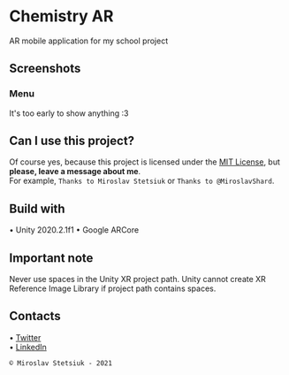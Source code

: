 # Chemistry AR
AR mobile application for my school project


## Screenshots
### Menu
It's too early to show anything :3


## Can I use this project?
Of course yes, because this project is licensed under the [MIT License](https://github.com/MiroslavShard/chemistry-ar/blob/main/LICENSE), but <b>please, leave a message about me</b>.<br>
For example, `Thanks to Miroslav Stetsiuk` or `Thanks to @MiroslavShard`.


## Build with
• Unity 2020.2.1f1
• Google ARCore


## Important note
Never use spaces in the Unity XR project path. Unity cannot create XR Reference Image Library if project path contains spaces.


## Contacts
• [Twitter](https://twitter.com/miroslavshard)<br>
• [LinkedIn](https://www.linkedin.com/in/miroslavshard)


`© Miroslav Stetsiuk - 2021`
